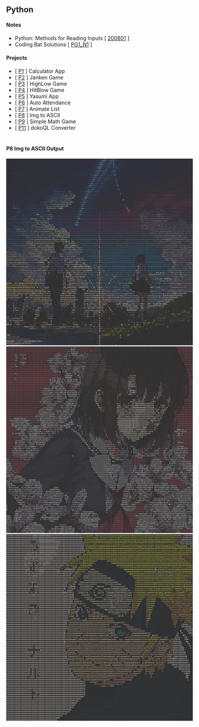 ## **Python**

#### **Notes**
- Python: Methods for Reading Inputs [ [200801](./Notes/200801.md) ]
- Coding Bat Solutions [ [PG1_N1](./Notes/PG1_N1.py) ]


#### **Projects**
- [ [P1](./Projects/P1_Calculator.py) ] Calculator App
- [ [P2](./Projects/P2_JankenGame.py) ] Janken Game
- [ [P3](./Projects/P3_HighLowGame.py) ] HighLow Game
- [ [P4](./Projects/P4_HitBlowGame.py) ] HitBlow Game
- [ [P5](./Projects/P5_YasumiApp.py) ] Yasumi App
- [ [P6](./Projects/P6_AutoAttendance.py) ] Auto Attendance
- [ [P7](./Projects/P7_AnimateList.py) ] Animate List
- [ [P8](./Projects/P8_ImgToAscii.py) ] Img to ASCII
- [ [P9](./Projects/P9_MathGame.py) ] Simple Math Game
- [ [P11](./Projects/P11_dokoQLConverter.py) ] dokoQL Converter


#
#### **P8 Img to ASCII Output**
<p align="center">
  <img src="./Projects/Output/P8_Output1.png">
  <img src="./Projects/Output/P8_Output2.png">
  <img src="./Projects/Output/P8_Output3.png">
</p>
